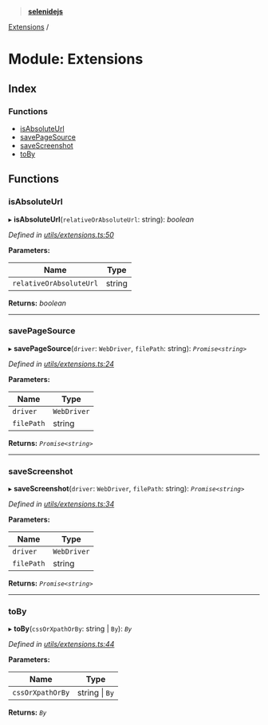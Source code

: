> **[selenidejs](../README.md)**

[Extensions](extensions.md) /

# Module: Extensions

## Index

### Functions

* [isAbsoluteUrl](extensions.md#isabsoluteurl)
* [savePageSource](extensions.md#savepagesource)
* [saveScreenshot](extensions.md#savescreenshot)
* [toBy](extensions.md#toby)

## Functions

###  isAbsoluteUrl

▸ **isAbsoluteUrl**(`relativeOrAbsoluteUrl`: string): *boolean*

*Defined in [utils/extensions.ts:50](https://github.com/knowledgeexpert/selenidejs/blob/master/lib/utils/extensions.ts#L50)*

**Parameters:**

Name | Type |
------ | ------ |
`relativeOrAbsoluteUrl` | string |

**Returns:** *boolean*

___

###  savePageSource

▸ **savePageSource**(`driver`: `WebDriver`, `filePath`: string): *`Promise<string>`*

*Defined in [utils/extensions.ts:24](https://github.com/knowledgeexpert/selenidejs/blob/master/lib/utils/extensions.ts#L24)*

**Parameters:**

Name | Type |
------ | ------ |
`driver` | `WebDriver` |
`filePath` | string |

**Returns:** *`Promise<string>`*

___

###  saveScreenshot

▸ **saveScreenshot**(`driver`: `WebDriver`, `filePath`: string): *`Promise<string>`*

*Defined in [utils/extensions.ts:34](https://github.com/knowledgeexpert/selenidejs/blob/master/lib/utils/extensions.ts#L34)*

**Parameters:**

Name | Type |
------ | ------ |
`driver` | `WebDriver` |
`filePath` | string |

**Returns:** *`Promise<string>`*

___

###  toBy

▸ **toBy**(`cssOrXpathOrBy`: string | `By`): *`By`*

*Defined in [utils/extensions.ts:44](https://github.com/knowledgeexpert/selenidejs/blob/master/lib/utils/extensions.ts#L44)*

**Parameters:**

Name | Type |
------ | ------ |
`cssOrXpathOrBy` | string \| `By` |

**Returns:** *`By`*